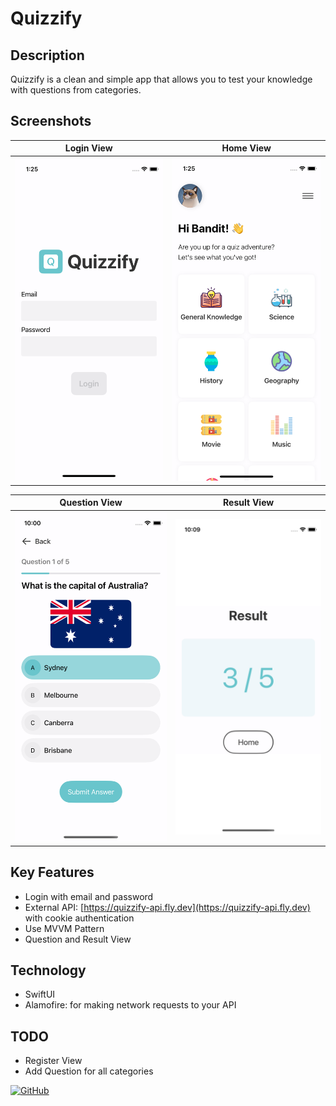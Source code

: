 # Quizzify

## Description

Quizzify is a clean and simple app that allows you to test your knowledge with questions from categories.

## Screenshots

| Login View  | Home View  |
|:---------:|:---------:|
| ![Login View](https://raw.githubusercontent.com/bdsach/Quizzify-App/main/thumbnail/login-view.png) | ![Home View](https://raw.githubusercontent.com/bdsach/Quizzify-App/main/thumbnail/home-view.png)  |

| Question View  | Result View  |
|:---------:|:---------:|
| ![Question View](https://raw.githubusercontent.com/bdsach/Quizzify-App/main/thumbnail/question.png) | ![Result View](https://raw.githubusercontent.com/bdsach/Quizzify-App/main/thumbnail/result.png)  |

## Key Features

- Login with email and password
- External API: [https://quizzify-api.fly.dev](https://quizzify-api.fly.dev) with cookie authentication
- Use MVVM Pattern
- Question and Result View

## Technology

- SwiftUI
- Alamofire: for making network requests to your API

## TODO

- Register View
- Add Question for all categories

[![GitHub](https://img.shields.io/badge/github-%23121011.svg?style=for-the-badge&logo=github&logoColor=white)
](https://github.com/bdsach/Quizzify-App)